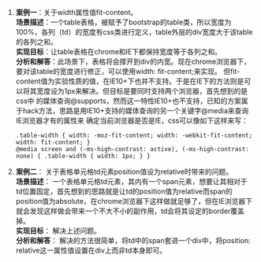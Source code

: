 1. **案例一**：关于width属性值fit-content。   
   **场景描述**：一个table表格，被赋予了bootstrap的table类，所以宽度为100%，各列（td）的宽度有css类进行定义，table外层的div宽度大于该table的各列之和。   
   **实现目标**：让table表格在chrome和IE下都保持宽度等于各列之和。   
   **分析和解答**：此场景下，表格将会撑开到div的内宽。现在chrome浏览器下，要对该table的宽度进行修正，可以使用width: fit-content;来实现。
   但fit-content值为实验性质的值，在IE10+下也并不支持。于是在IE下的方法则是可以将其宽度设为1px来解决。但目标是要同时支持两个浏览器，首先想到的是css中
   的媒体查询@supports，然而这一特性IE10+也不支持，已知的方案属于hack方法，思路是用IE10+支持的媒体查询的另一个关键字@media来查询IE浏览器才有的属性来
   确定当前浏览器是否是IE，css可以像如下这样来写：
   ```
   .table-width { width: -moz-fit-content; width: -webkit-fit-content; width: fit-content; }
   @media screen and (-ms-high-contrast: active), (-ms-high-contrast: none) { .table-width { width: 1px; } }
   ```
 2. **案例二**： 关于表格单元格td元素position值设为relative时带来的问题。   
**场景描述**： 一个表格单元格td元素，其内有一个span元素，想要让其相对于td位置固定，首先想到的思路就是让td的position值为relative而span的position值为absolute，在chrome浏览器下这样做就足够了，但在IE浏览器下就会发现这样做会带来一个不大不小的副作用，td会将其设定的border覆盖掉。   
**实现目标**： 解决上述问题。   
**分析和解答**： 解决的方法很简单，将td中的span套进一个div中，将position: relative这一属性值设置在div上而非td本身即可。
